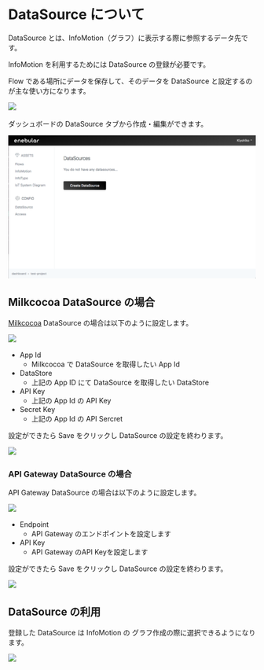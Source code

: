 # DataSource について

DataSource とは、InfoMotion（グラフ）に表示する際に参照するデータ先です。

InfoMotion を利用するためには DataSource の登録が必要です。

Flow である場所にデータを保存して、そのデータを DataSource と設定するのが主な使い方になります。

![](/public/images/developers/enebular-developers-aboutdatasource.png)

ダッシュボードの DataSource タブから作成・編集ができます。

![](/public/images/developers/enebular-developers-datasource.png)

## Milkcocoa DataSource の場合

[Milkcocoa](https://mlkcca.com/) DataSource の場合は以下のように設定します。

![](https://i.gyazo.com/7b0b7eebebe0828e564fdcb2863a47b9.png)

* App Id
    * Milkcocoa で DataSource を取得したい App Id
* DataStore
    * 上記の App ID にて DataSource を取得したい DataStore
* API Key
    * 上記の App Id の API Key
* Secret Key
    * 上記の App Id の API Sercret


設定ができたら Save をクリックし DataSource の設定を終わります。

![](https://i.gyazo.com/1fe28e143e56eaa179ba463d5469b1b9.png)

### API Gateway DataSource の場合

API Gateway DataSource の場合は以下のように設定します。

![](https://i.gyazo.com/da5d21890b47ed034526fee49e247e54.png)

* Endpoint
    * API Gateway のエンドポイントを設定します
* API Key
    * API Gateway のAPI Keyを設定します

設定ができたら Save をクリックし DataSource の設定を終わります。

![](https://i.gyazo.com/bc19b7fbd7338fc99961b36b0b8d1835.png)

## DataSource の利用

登録した DataSource は InfoMotion の グラフ作成の際に選択できるようになります。

![](https://i.gyazo.com/be55d7ae149fe186fb5d57ed391b2da6.png)